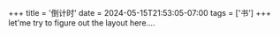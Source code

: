 +++
title = '倒计时'
date = 2024-05-15T21:53:05-07:00
tags = ['书']
+++
let'me try to figure out the layout here....  